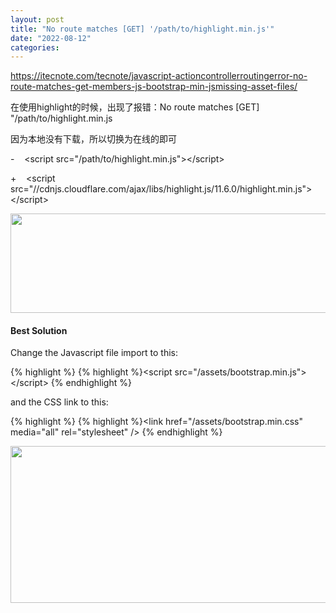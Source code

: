 ```yaml
---
layout: post
title: "No route matches [GET] '/path/to/highlight.min.js'"
date: "2022-08-12"
categories:
---
```

<p><a href="https://itecnote.com/tecnote/javascript-actioncontrollerroutingerror-no-route-matches-get-members-js-bootstrap-min-jsmissing-asset-files/">https://itecnote.com/tecnote/javascript-actioncontrollerroutingerror-no-route-matches-get-members-js-bootstrap-min-jsmissing-asset-files/</a></p>

<p>在使用highlight的时候，出现了报错：No route matches [GET] &quot;/path/to/highlight.min.js</p>

<p>因为本地没有下载，所以切换为在线的即可</p>

<p>
-&nbsp;&nbsp;&nbsp; &lt;script src=&quot;/path/to/highlight.min.js&quot;&gt;&lt;/script&gt;

+&nbsp;&nbsp;&nbsp; &lt;script src=&quot;//cdnjs.cloudflare.com/ajax/libs/highlight.js/11.6.0/highlight.min.js&quot;&gt;&lt;/script&gt;</p>

<p><img height="159" src="/uploads/ckeditor/pictures/212/image-20220812101555-1.png" width="1258" /></p>

<div class="mt-3 border-bottom border-success">
<h4 class="text-success"><span>Best Solution</span></h4>
</div>

<div class="bg-transparent mb-3">
<p>Change the Javascript file import to this:</p>

{% highlight %}
{% highlight %}&lt;script src=&quot;/assets/bootstrap.min.js&quot;&gt;&lt;/script&gt;
{% endhighlight %}

<p>and the CSS link to this:</p>

{% highlight %}
{% highlight %}&lt;link href=&quot;/assets/bootstrap.min.css&quot; media=&quot;all&quot; rel=&quot;stylesheet&quot; /&gt;
{% endhighlight %}

<p><img height="251" src="/uploads/ckeditor/pictures/213/image-20220812101717-2.png" width="896" /></p>
</div>

